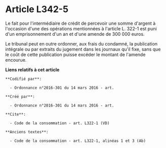 # Article L342-5

Le fait pour l'intermédiaire de crédit de percevoir une somme d'argent à l'occasion d'une des opérations mentionnées à
l'article L. 322-1 est puni d'un emprisonnement d'un an et d'une amende de 300 000 euros. 

Le tribunal peut en outre ordonner, aux frais du condamné, la publication intégrale ou par extraits du jugement dans les
journaux qu'il fixe, sans que le coût de cette publication puisse excéder le montant de l'amende encourue.

**Liens relatifs à cet article**

	**Codifié par**:

	  - Ordonnance n°2016-301 du 14 mars 2016 - art.

	**Créé par**:

	  - Ordonnance n°2016-301 du 14 mars 2016 - art.

	**Cite**:

	  - Code de la consommation - art. L322-1 (VD)

	**Anciens textes**:

	  - Code de la consommation - art. L322-1, alinéas 1 et 3 (Ab)
